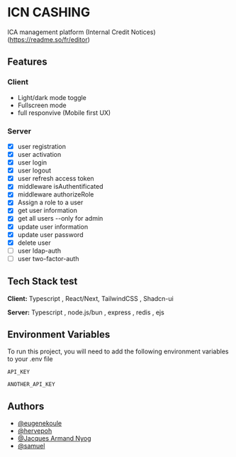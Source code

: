 
# ICN CASHING 

ICA management platform (Internal Credit Notices)
(https://readme.so/fr/editor)

## Features

### Client 
- Light/dark mode toggle
- Fullscreen mode
- full responvive (Mobile first UX)

### Server 
- [x] user registration
- [x] user activation
- [x] user login
- [x] user logout 
- [x] user refresh access token 
- [x] middleware isAuthentificated
- [x] middleware authorizeRole
- [x] Assign a role to a user
- [x] get user information
- [x] get all users --only for admin
- [x] update user information
- [x] update user password
- [x] delete user
- [ ] user ldap-auth
- [ ] user two-factor-auth 

## Tech Stack test

**Client:** Typescript , React/Next, TailwindCSS , Shadcn-ui

**Server:** Typescript , node.js/bun , express , redis , ejs


## Environment Variables

To run this project, you will need to add the following environment variables to your .env file

`API_KEY`

`ANOTHER_API_KEY`


## Authors

- [@eugenekoule](https://github.com/Eugene2016)
- [@hervepoh](https://github.com/Hervepoh)
- [@Jacques Armand Nyog](https://github.com/Maccabee1989)
- [@samuel](https://github.com/samuel1544)
